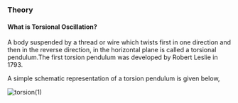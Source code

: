 ### Theory
#### What is Torsional Oscillation?
A body suspended by a thread or wire which twists first in one direction and then in the reverse direction, in the horizontal plane is called a torsional pendulum.The first torsion pendulum was developed by Robert Leslie in 1793.

A simple schematic representation of a torsion pendulum is given below,

![torsion(1)](https://github.com/user-attachments/assets/8e13c5da-c69c-4a63-9af2-33ab51e7c4ea)



